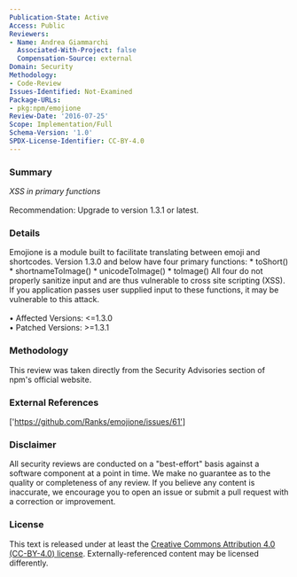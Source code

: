 ```yaml
---
Publication-State: Active
Access: Public
Reviewers:
- Name: Andrea Giammarchi
  Associated-With-Project: false
  Compensation-Source: external
Domain: Security
Methodology:
- Code-Review
Issues-Identified: Not-Examined
Package-URLs:
- pkg:npm/emojione
Review-Date: '2016-07-25'
Scope: Implementation/Full
Schema-Version: '1.0'
SPDX-License-Identifier: CC-BY-4.0
---
```

### Summary
*XSS in primary functions*<br><br>Recommendation: Upgrade to version 1.3.1 or latest.
### Details
Emojione is a module built to facilitate translating between emoji and shortcodes.  Version 1.3.0 and below have four primary functions:  * toShort() * shortnameToImage() * unicodeToImage() * toImage()  All four do not properly sanitize input and are thus vulnerable to cross site scripting (XSS).  If you application passes user supplied input to these functions, it may be vulnerable to this attack.
<br><br>• Affected Versions: <=1.3.0
<br>• Patched Versions: >=1.3.1
### Methodology
This review was taken directly from the Security Advisories section of npm's official website.
### External References
['https://github.com/Ranks/emojione/issues/61']
### Disclaimer
All security reviews are conducted on a "best-effort" basis against a software component at a point in time. We make no guarantee as to the quality or completeness of any review. If you believe any content is inaccurate, we encourage you to open an issue or submit a pull request with a correction or improvement.
### License
This text is released under at least the [Creative Commons Attribution 4.0 (CC-BY-4.0) license](https://creativecommons.org/licenses/by/4.0/legalcode.txt). Externally-referenced content may be licensed differently.

